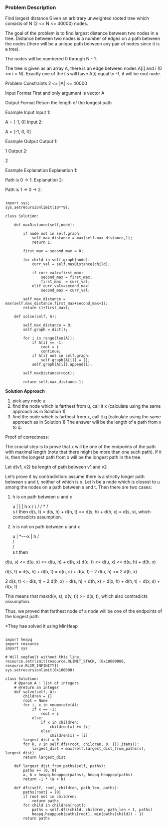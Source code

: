 ### Problem Description


Find largest distance Given an arbitrary unweighted rooted tree which consists of N (2 <= N <= 40000) nodes.

The goal of the problem is to find largest distance between two nodes in a tree. Distance between two nodes is a number of edges on a path between the nodes (there will be a unique path between any pair of nodes since it is a tree).

The nodes will be numbered 0 through N - 1.

The tree is given as an array A, there is an edge between nodes A[i] and i (0 <= i < N). Exactly one of the i's will have A[i] equal to -1, it will be root node.



Problem Constraints
2 <= |A| <= 40000



Input Format
First and only argument is vector A



Output Format
Return the length of the longest path



Example Input
Input 1:

 
A = [-1, 0]
Input 2:

 
A = [-1, 0, 0]


Example Output
Output 1:

 1
Output 2:

 2


Example Explanation
Explanation 1:

 Path is 0 -> 1.
Explanation 2:

 Path is 1 -> 0 -> 2.


```

import sys;
sys.setrecursionlimit(10**9);

class Solution:

    def maxDistance(self,node):

        if node not in self.graph:
            self.max_distance = max(self.max_distance,1);
            return 1;
        
        first_max = second_max = 0;
        
        for child in self.graph[node]:
            curr_val = self.maxDistance(child);
            
            if curr_val>=first_max:
                second_max = first_max;
                first_max  = curr_val;
            elif curr_val>=second_max:
                second_max = curr_val;

        self.max_distance = max(self.max_distance,first_max+second_max+1);
        return (1+first_max);

    def solve(self, A):
        
        self.max_distance = 0;
        self.graph = dict();
        
        for i in range(len(A)):
            if A[i] == -1:
                root = i
                continue;
            if A[i] not in self.graph:
                self.graph[A[i]] = [];
            self.graph[A[i]].append(i);
        
        self.maxDistance(root);
        
        return self.max_distance-1;

```


**Solution Approach**

1) pick any node u
2) find the node which is farthest from u, call it x (calculate using the same approach as in Solution 1)
3) find the node which is farthest from x, call it q (calculate using the same approach as in Solution 1)
The answer will be the length of a path from x to q.

Proof of correctness:

The crucial step is to prove that x will be one of the endpoints of the path with maximal length (note that there might be more than one such path). If it is, then the longest path from x will be the longest path in the tree.

Let d(v1, v2) be length of path between v1 and v2

Let’s prove it by contradiction: assume there is a strictly longer path between s and t, neither of which is x. Let h be a node which is closest to u among the nodes on a path between s and t. Then there are two cases:
1) h is on path between u and x

    u
    |
    |
    |
    h   x
   / \ /
  /   *
 /     \
s       t 
then d(s, t) = d(s, h) + d(h, t) <= d(s, h) + d(h, x) = d(s, x), which contradicts assumption.

2) h is not on path between u and x

    u
    |
    *---x
    |
    h
   / \
  /   \
 /     \
s       t
then

d(u, s) <= d(u, x) <= d(u, h) + d(h, x)
d(u, t) <= d(u, x) <= d(u, h) + d(h, x)

d(s, t) = d(s, h) + d(h, t)
= d(u, s) + d(u, t) - 2 d(u, h)
<= 2 d(h, x)

2 d(s, t) <= d(s, t) + 2 d(h, x)
= d(s, h) + d(h, x) + d(x, h) + d(h, t)
= d(x, s) + d(x, t)

This means that max(d(v, s), d(v, t)) >= d(s, t), which also contradicts assumption.

Thus, we proved that farthest node of a node will be one of the endpoints of the longest path.


*They hae solved it using MinHeap


```

import heapq
import resource
import sys

# Will segfault without this line.
resource.setrlimit(resource.RLIMIT_STACK, [0x10000000, resource.RLIM_INFINITY])
sys.setrecursionlimit(0x100000)

class Solution:
    # @param A : list of integers
    # @return an integer
    def solve(self, A):
        children = {}
        root = None
        for i, x in enumerate(A):
            if x == -1:
                root = i
            else:
                if x in children:
                    children[x] += [i]
                else:
                    children[x] = [i]
        largest_dist = 0
        for k, v in self.dfs(root, children, 0, {}).items():
            largest_dist = max(self.largest_dist_from_paths(v), largest_dist)
        return largest_dist

    def largest_dist_from_paths(self, paths):
        paths += [0, 0]
        a, b = heapq.heappop(paths), heapq.heappop(paths)
        return -1 * (a + b)

    def dfs(self, root, children, path_len, paths):
        paths[root] = [0]
        if root not in children:
            return paths
        for child in children[root]:
            paths = self.dfs(child, children, path_len + 1, paths)
            heapq.heappush(paths[root], min(paths[child]) - 1)
        return paths

```
